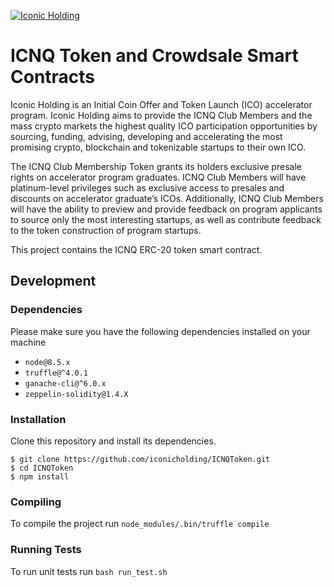 [<img src="http://iconicholding.com/wp-content/uploads/2019/04/ICNQ-1-e1554146714496.png" alt="Iconic Holding" />](https://iconicholding.com/icnq-token)

# ICNQ Token and Crowdsale Smart Contracts

Iconic Holding is an Initial Coin Offer and Token Launch (ICO) accelerator program. Iconic Holding aims to provide the ICNQ Club Members and the mass crypto markets the highest quality ICO participation opportunities by sourcing, funding, advising, developing and accelerating the most promising crypto, blockchain and tokenizable startups to their own ICO.

The ICNQ Club Membership Token grants its holders exclusive presale rights on accelerator program graduates. ICNQ Club Members will have platinum-level privileges such as exclusive access to presales and discounts on accelerator graduate’s ICOs. Additionally, ICNQ Club Members will have the ability to preview and provide feedback on program applicants to source only the most interesting startups, as well as contribute feedback to the token construction of program startups.

This project contains the ICNQ ERC-20 token smart contract.

## Development

### Dependencies

Please make sure you have the following dependencies installed on your machine 

* `node@8.5.x`
* `truffle@^4.0.1`
* `ganache-cli@^6.0.x`
* `zeppelin-solidity@1.4.X`

### Installation

Clone this repository and install its dependencies.
```
$ git clone https://github.com/iconicholding/ICNQToken.git
$ cd ICNQToken
$ npm install
```

### Compiling 

To compile the project run `node_modules/.bin/truffle compile`

### Running Tests

To run unit tests run `bash run_test.sh`
